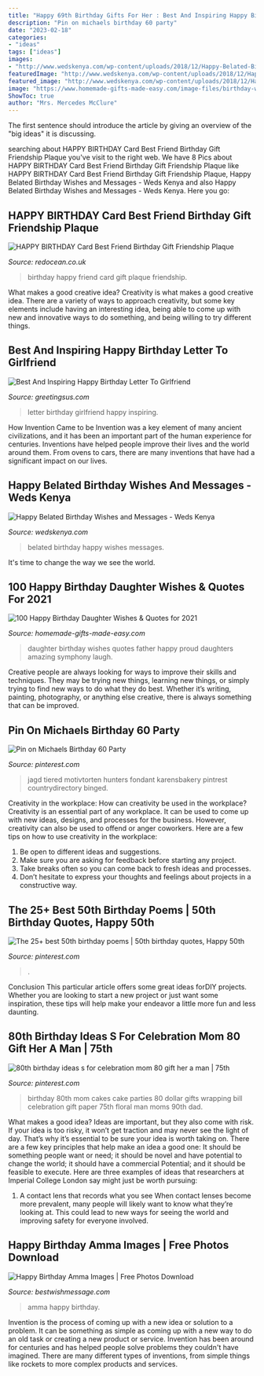 ```yaml
---
title: "Happy 69th Birthday Gifts For Her : Best And Inspiring Happy Birthday Letter To Girlfriend"
description: "Pin on michaels birthday 60 party"
date: "2023-02-18"
categories:
- "ideas"
tags: ["ideas"]
images:
- "http://www.wedskenya.com/wp-content/uploads/2018/12/Happy-Belated-Birthday-Wishes.jpg"
featuredImage: "http://www.wedskenya.com/wp-content/uploads/2018/12/Happy-Belated-Birthday-Wishes.jpg"
featured_image: "http://www.wedskenya.com/wp-content/uploads/2018/12/Happy-Belated-Birthday-Wishes.jpg"
image: "https://www.homemade-gifts-made-easy.com/image-files/birthday-wishes-for-daughter-laugh-symphony-father-600x900.jpg"
ShowToc: true
author: "Mrs. Mercedes McClure"
---
```



The first sentence should introduce the article by giving an overview of the "big ideas" it is discussing.

	

		
searching about HAPPY BIRTHDAY Card Best Friend Birthday Gift Friendship Plaque you've visit to the right web. We have 8 Pics about HAPPY BIRTHDAY Card Best Friend Birthday Gift Friendship Plaque like HAPPY BIRTHDAY Card Best Friend Birthday Gift Friendship Plaque, Happy Belated Birthday Wishes and Messages - Weds Kenya and also Happy Belated Birthday Wishes and Messages - Weds Kenya. Here you go:
		
    
## HAPPY BIRTHDAY Card Best Friend Birthday Gift Friendship Plaque

<img loading=lazy src="https://www.redocean.co.uk/image/cache/products/14146/image03_2000-1500x1500.jpg" onerror="this.onerror=null;this.src='https://tse2.mm.bing.net/th?id=OIP.Q4PtiVSqghmIBB0B2qd8JAHaHa&amp;pid=15.1';" alt="HAPPY BIRTHDAY Card Best Friend Birthday Gift Friendship Plaque">

_Source: redocean.co.uk_

>birthday happy friend card gift plaque friendship. 

	

What makes a good creative idea?
Creativity is what makes a good creative idea. There are a variety of ways to approach creativity, but some key elements include having an interesting idea, being able to come up with new and innovative ways to do something, and being willing to try different things.

    
## Best And Inspiring Happy Birthday Letter To Girlfriend

<img loading=lazy src="https://greetingsus.com/wp-content/uploads/2020/05/Happy-Birthday-Letter-To-Girlfriend-4.jpg" onerror="this.onerror=null;this.src='https://tse3.mm.bing.net/th?id=OIP.tylTOl-gulzW_WJ4WI2O0AHaG3&amp;pid=15.1';" alt="Best And Inspiring Happy Birthday Letter To Girlfriend">

_Source: greetingsus.com_

>letter birthday girlfriend happy inspiring. 

	

How Invention Came to be
Invention was a key element of many ancient civilizations, and it has been an important part of the human experience for centuries. Inventions have helped people improve their lives and the world around them. From ovens to cars, there are many inventions that have had a significant impact on our lives.

    
## Happy Belated Birthday Wishes And Messages - Weds Kenya

<img loading=lazy src="http://www.wedskenya.com/wp-content/uploads/2018/12/Happy-Belated-Birthday-Wishes.jpg" onerror="this.onerror=null;this.src='https://tse3.mm.bing.net/th?id=OIP._o4NfJKHh8rjx6oCKEfVeAHaCe&amp;pid=15.1';" alt="Happy Belated Birthday Wishes and Messages - Weds Kenya">

_Source: wedskenya.com_

>belated birthday happy wishes messages. 

	

It's time to change the way we see the world.

    
## 100 Happy Birthday Daughter Wishes &amp; Quotes For 2021

<img loading=lazy src="https://www.homemade-gifts-made-easy.com/image-files/birthday-wishes-for-daughter-laugh-symphony-father-600x900.jpg" onerror="this.onerror=null;this.src='https://tse3.mm.bing.net/th?id=OIP.uAPil7lsoQZwgRJ7PWehhwHaLH&amp;pid=15.1';" alt="100 Happy Birthday Daughter Wishes &amp; Quotes for 2021">

_Source: homemade-gifts-made-easy.com_

>daughter birthday wishes quotes father happy proud daughters amazing symphony laugh. 

	

Creative people are always looking for ways to improve their skills and techniques. They may be trying new things, learning new things, or simply trying to find new ways to do what they do best. Whether it’s writing, painting, photography, or anything else creative, there is always something that can be improved.

    
## Pin On Michaels Birthday 60 Party

<img loading=lazy src="https://i.pinimg.com/736x/65/10/c3/6510c31ef422b338c5e8b3ed4218841e.jpg" onerror="this.onerror=null;this.src='https://tse4.mm.bing.net/th?id=OIP.PyLV53tScPI-rIcxnuZEeAHaLI&amp;pid=15.1';" alt="Pin on Michaels Birthday 60 Party">

_Source: pinterest.com_

>jagd tiered motivtorten hunters fondant karensbakery pintrest countrydirectory binged. 

	

Creativity in the workplace: How can creativity be used in the workplace?
Creativity is an essential part of any workplace. It can be used to come up with new ideas, designs, and processes for the business. However, creativity can also be used to offend or anger coworkers. Here are a few tips on how to use creativity in the workplace: 
1. Be open to different ideas and suggestions.
2. Make sure you are asking for feedback before starting any project. 
3. Take breaks often so you can come back to fresh ideas and processes. 
4. Don’t hesitate to express your thoughts and feelings about projects in a constructive way.

    
## The 25+ Best 50th Birthday Poems | 50th Birthday Quotes, Happy 50th

<img loading=lazy src="https://i.pinimg.com/736x/51/8e/a9/518ea94ffd130b765a0eeacffbf290ad.jpg" onerror="this.onerror=null;this.src='https://tse4.mm.bing.net/th?id=OIP.k8Uh9SVJDIXevYZUaFLNIgAAAA&amp;pid=15.1';" alt="The 25+ best 50th birthday poems | 50th birthday quotes, Happy 50th">

_Source: pinterest.com_

>. 

	

Conclusion
This particular article offers some great ideas forDIY projects. Whether you are looking to start a new project or just want some inspiration, these tips will help make your endeavor a little more fun and less daunting.

    
## 80th Birthday Ideas S For Celebration Mom 80 Gift Her A Man | 75th

<img loading=lazy src="https://i.pinimg.com/736x/15/dc/48/15dc48c0b543bae562a8b5d432dcf77f.jpg" onerror="this.onerror=null;this.src='https://tse2.mm.bing.net/th?id=OIP.VTqj04w7WVhKfzRG0eKp8wHaJ3&amp;pid=15.1';" alt="80th birthday ideas s for celebration mom 80 gift her a man | 75th">

_Source: pinterest.com_

>birthday 80th mom cakes cake parties 80 dollar gifts wrapping bill celebration gift paper 75th floral man moms 90th dad. 

	

What makes a good idea?
Ideas are important, but they also come with risk. If your idea is too risky, it won’t get traction and may never see the light of day. That’s why it’s essential to be sure your idea is worth taking on. There are a few key principles that help make an idea a good one: It should be something people want or need; it should be novel and have potential to change the world; it should have a commercial Potential; and it should be feasible to execute. Here are three examples of ideas that researchers at Imperial College London say might just be worth pursuing: 
1. A contact lens that records what you see When contact lenses become more prevalent, many people will likely want to know what they’re looking at. This could lead to new ways for seeing the world and improving safety for everyone involved.

    
## Happy Birthday Amma Images | Free Photos Download

<img loading=lazy src="https://www.bestwishmessage.com/wp-content/uploads/2020/07/happy-birtday-amma-images-10.jpg" onerror="this.onerror=null;this.src='https://tse2.mm.bing.net/th?id=OIP.MKcWJpr85DcXaMvBh4GYdwHaLH&amp;pid=15.1';" alt="Happy Birthday Amma Images | Free Photos Download">

_Source: bestwishmessage.com_

>amma happy birthday. 

	

Invention is the process of coming up with a new idea or solution to a problem. It can be something as simple as coming up with a new way to do an old task or creating a new product or service. Invention has been around for centuries and has helped people solve problems they couldn't have imagined. There are many different types of inventions, from simple things like rockets to more complex products and services.

